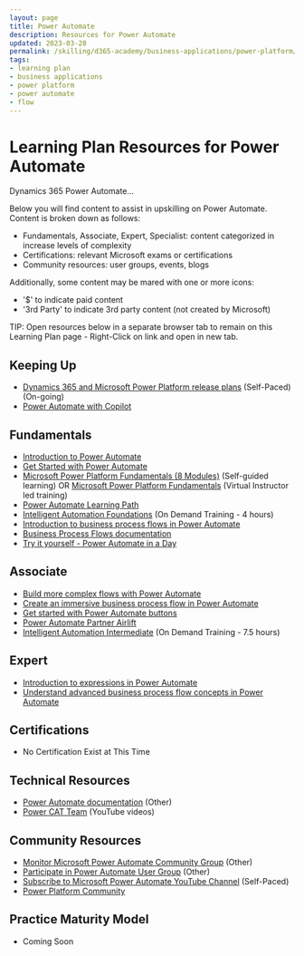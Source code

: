 ```yaml
---
layout: page
title: Power Automate
description: Resources for Power Automate
updated: 2023-03-28
permalink: /skilling/d365-academy/business-applications/power-platform/power-automate
tags:
- learning plan
- business applications
- power platform
- power automate
- flow
---
```


# Learning Plan Resources for Power Automate

Dynamics 365 Power Automate...

Below you will find content to assist in upskilling on Power Automate.  Content is broken down as follows:

* Fundamentals, Associate, Expert, Specialist: content categorized in increase levels of complexity
* Certifications:  relevant Microsoft exams or certifications
* Community resources:  user groups, events, blogs

Additionally, some content may be mared with one or more icons:

* '$' to indicate paid content
* '3rd Party' to indicate 3rd party content (not created by Microsoft)

TIP:  Open resources below in a separate browser tab to remain on this Learning Plan page - Right-Click on link and open in new tab.

## Keeping Up

* [Dynamics 365 and Microsoft Power Platform release plans](https://docs.microsoft.com/en-us/dynamics365/release-plans/) (Self-Paced) (On-going)
* [Power Automate with Copilot](https://cloudblogs.microsoft.com/powerplatform/2023/03/16/power-platform-is-leading-a-new-era-of-ai-generated-low-code-app-development/)

## Fundamentals

* [Introduction to Power Automate](https://docs.microsoft.com/en-us/learn/modules/introduction-power-automate/)
* [Get Started with Power Automate](https://docs.microsoft.com/en-us/learn/modules/get-started-flows/)
* [Microsoft Power Platform Fundamentals (8 Modules)](https://docs.microsoft.com/en-us/learn/paths/power-plat-fundamentals/) (Self-guided learning)
OR [Microsoft Power Platform Fundamentals](https://partner.microsoft.com/en-us/training/assets/collection/pl-900-microsoft-power-platform-fundamentals-1#/) (Virtual Instructor led training)
* [Power Automate Learning Path](https://learn.microsoft.com/en-us/training/powerplatform/power-automate)
* [Intelligent Automation Foundations](https://note.microsoft.com/CatalogueDisplayPage-SRDEM65495_CatalogDisplayPage.html) (On Demand Training - 4 hours)
* [Introduction to business process flows in Power Automate](https://docs.microsoft.com/en-us/learn/modules/intro-business-process-flows/)
* [Business Process Flows documentation](https://docs.microsoft.com/en-us/power-automate/business-process-flows-overview)
* [Try it yourself - Power Automate in a Day](https://aka.ms/flowinaday)


## Associate

* [Build more complex flows with Power Automate](https://docs.microsoft.com/en-us/learn/modules/build-more-flows/)
* [Create an immersive business process flow in Power Automate](https://docs.microsoft.com/en-us/learn/modules/create-immersive-flow/)
* [Get started with Power Automate buttons](https://docs.microsoft.com/en-us/learn/paths/get-started-power-automate-buttons/)
* [Power Automate Partner Airlift](https://partner.microsoft.com/en-us/training/assets/collection/power-automate-partner-airlift#/)
* [Intelligent Automation Intermediate](https://note.microsoft.com/CatalogueDisplayPage-SRDEM68829_CatalogDisplayPage.html) (On Demand Training - 7.5 hours)


## Expert
* [Introduction to expressions in Power Automate](https://docs.microsoft.com/en-us/learn/modules/introduction-expressions/)
* [Understand advanced business process flow concepts in Power Automate](https://docs.microsoft.com/en-us/learn/modules/advanced-business-process-flows/)


## Certifications

* No Certification Exist at This Time

## Technical Resources

* [Power Automate documentation](https://docs.microsoft.com/en-us/power-automate/) (Other)
* [Power CAT Team](https://www.youtube.com/playlist?list=PLi9EhCY4z99W2QOTgbwhFZEjpqc8YZDVH) (YouTube videos)

## Community Resources

* [Monitor Microsoft Power Automate Community Group](https://powerusers.microsoft.com/t5/Microsoft-Power-Automate/ct-p/MPACommunity) (Other)
* [Participate in Power Automate User Group](https://www.automateug.com/home) (Other)
* [Subscribe to Microsoft Power Automate YouTube Channel](https://www.youtube.com/channel/UCG98S4lL7nwlN8dxSF322bA) (Self-Paced)
* [Power Platform Community](https://powerusers.microsoft.com/)

## Practice Maturity Model

* Coming Soon

   

